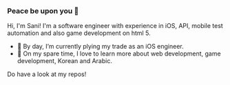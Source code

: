 ### Peace be upon you 👋

Hi, I'm Sani! I'm a software engineer with experience in iOS, API, mobile test automation and also game development on html 5. 

- 🔭 By day, I’m currently plying my trade as an iOS engineer.
- 🌱 On my spare time, I love to learn more about web development, game development, Korean and Arabic.

Do have a look at my repos!
